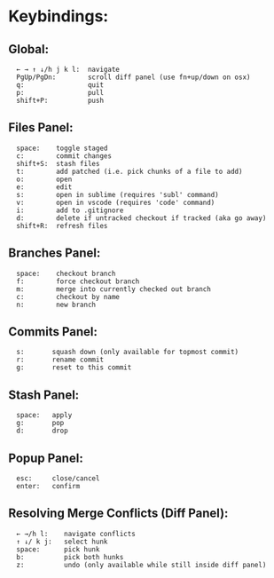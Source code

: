 # Keybindings:

## Global:

      ← → ↑ ↓/h j k l:  navigate
      PgUp/PgDn:        scroll diff panel (use fn+up/down on osx)
      q:                quit
      p:                pull
      shift+P:          push

## Files Panel:

      space:    toggle staged
      c:        commit changes
      shift+S:  stash files
      t:        add patched (i.e. pick chunks of a file to add)
      o:        open
      e:        edit
      s:        open in sublime (requires 'subl' command)
      v:        open in vscode (requires 'code' command)
      i:        add to .gitignore
      d:        delete if untracked checkout if tracked (aka go away)
      shift+R:  refresh files

## Branches Panel:

      space:    checkout branch
      f:        force checkout branch
      m:        merge into currently checked out branch
      c:        checkout by name
      n:        new branch

## Commits Panel:

      s:       squash down (only available for topmost commit)
      r:       rename commit
      g:       reset to this commit

## Stash Panel:

      space:   apply
      g:       pop
      d:       drop

## Popup Panel:

      esc:     close/cancel
      enter:   confirm

## Resolving Merge Conflicts (Diff Panel):

      ← →/h l:    navigate conflicts
      ↑ ↓/ k j:   select hunk
      space:      pick hunk
      b:          pick both hunks
      z:          undo (only available while still inside diff panel)
